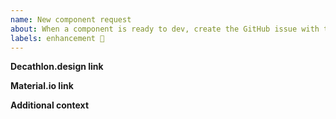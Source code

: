 ```yaml
---
name: New component request
about: When a component is ready to dev, create the GitHub issue with this template
labels: enhancement 🚀
---
```


<!--
    Note that before opening an issue, you can chat maintainer of this project on channel
    #vitamin-compose in Vitamin Slack. More information here: https://www.decathlon.design/726f8c765/p/195920-contributing

    If you want to know how to contribute to this project, you can check our CONTRIBUTING file:
    https://github.com/decathlon/vitamin-compose/blob/main/CONTRIBUTING.md

    If a section isn't adapted for your request, please remove it to avoid any unnecessary section.
-->

**Decathlon.design link**
<!-- Put here the link to decathlon.design component specification -->
<!-- Mandatory, can't be removed -->

**Material.io link**
<!-- Put here the link to Material.io design and technical specifications -->
<!-- If the component doesn't exist on Material, just remove this section -->

**Additional context**
<!-- Add any additional context about the component here -->